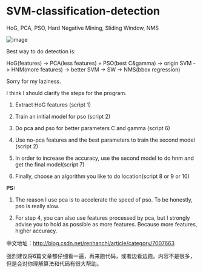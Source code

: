 # SVM-classification-detection
HoG, PCA, PSO, Hard Negative Mining, Sliding Window, NMS


![image](https://github.com/HandsomeHans/SVM-classification-localization/blob/master/example.gif)


Best way to do detection is:

HoG(features) -> PCA(less features) + PSO(best C&gamma) -> origin SVM -> HNM(more features) -> better SVM -> SW -> NMS(bbox regression)

Sorry for my laziness.

I think I should clarify the steps for the program.

1. Extract HoG features (script 1)

2. Train an initial model for pso (script 2)

3. Do pca and pso for better parameters C and gamma (script 6)

4. Use no-pca features and the best parameters to train the second model (script 2)

5. In order to increase the accuracy, use the second model to do hnm and get the final model(script 7)

6. Finally, choose an algorithm you like to do location(script 8 or 9 or 10)

**PS:**

1. The reason I use pca is to accelerate the speed of pso. To be honestly, pso is really slow.

2. For step 4, you can also use features processed by pca, but I strongly advise you to hold as possible as more features. Because more features, higher accuracy.

中文地址：http://blog.csdn.net/renhanchi/article/category/7007663

强烈建议将6篇文章都仔细看一遍，再来跑代码，或者边看边跑。内容不是很多，但是会对你理解算法和代码有很大帮助。
